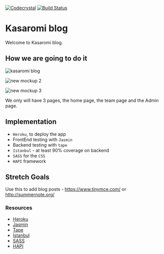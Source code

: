 [![Codecrystal](https://img.shields.io/badge/code-crystal-5CB3FF.svg)](http://codecrystal.herokuapp.com/crystalise/kasaromi/blog/master)
[![Build Status](https://travis-ci.org/kasaromi/blog.svg?branch=master)](https://travis-ci.org/kasaromi/blog)

# Kasaromi blog

Welcome to Kasaromi blog.

## How we are going to do it

![kasaromi blog](https://cloud.githubusercontent.com/assets/2573931/13435951/c880ad9a-dfd4-11e5-824c-98d5a0bbe493.png)

![new mockup 2](https://cloud.githubusercontent.com/assets/2573931/13435943/c36b57c4-dfd4-11e5-80a2-548b3e2f314b.png)

![new mockup 3](https://cloud.githubusercontent.com/assets/2573931/13435945/c389b430-dfd4-11e5-9c63-9f57efebd24b.png)

We only will have 3 pages, the home page, the team page and the Admin page.

## Implementation
+ ```Heroku```, to deploy the app
+ FrontEnd testing with ```Jasmin```
+ Backend testing with ```tape```
+ ```Istanbul``` - at least 90% coverage on backend
+ ```SASS``` for the ```CSS```
+ ```HAPI``` framework

## Stretch Goals
Use this to add blog posts - https://www.tinymce.com/ or http://summernote.org/


### Resources
* [Heroku](https://www.heroku.com/)
* [Jasmin](http://jasmine.github.io/)
* [Tape](https://www.npmjs.com/package/tape)
* [Istanbul](https://github.com/gotwarlost/istanbul)
* [SASS](http://sass-lang.com/guide)
* [HAPI](http://hapijs.com/)
